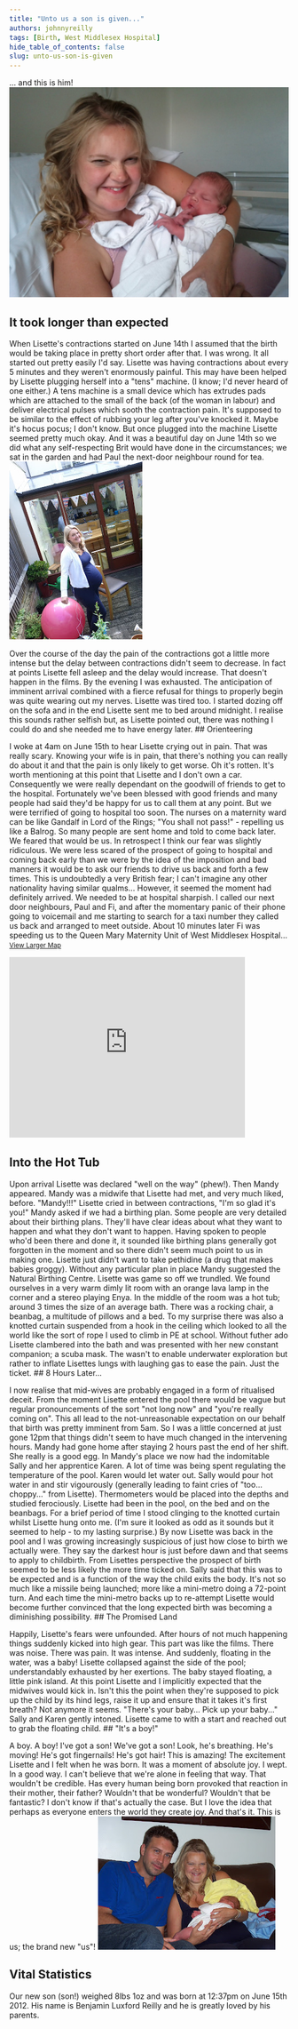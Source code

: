 ```yaml
---
title: "Unto us a son is given..."
authors: johnnyreilly
tags: [Birth, West Middlesex Hospital]
hide_table_of_contents: false
slug: unto-us-son-is-given
---
```

... and this is him! ![](Lisette-and-Benjamin.jpg)

## It took longer than expected

 When Lisette's contractions started on June 14th I assumed that the birth would be taking place in pretty short order after that. I was wrong. It all started out pretty easily I'd say. Lisette was having contractions about every 5 minutes and they weren't enormously painful. This may have been helped by Lisette plugging herself into a "tens" machine. (I know; I'd never heard of one either.) A tens machine is a small device which has extrudes pads which are attached to the small of the back (of the woman in labour) and deliver electrical pulses which sooth the contraction pain. It's supposed to be similar to the effect of rubbing your leg after you've knocked it. Maybe it's hocus pocus; I don't know. But once plugged into the machine Lisette seemed pretty much okay. And it was a beautiful day on June 14th so we did what any self-respecting Brit would have done in the circumstances; we sat in the garden and had Paul the next-door neighbour round for tea. ![](Feeling+a+bit+tens.jpg)

 Over the course of the day the pain of the contractions got a little more intense but the delay between contractions didn't seem to decrease. In fact at points Lisette fell asleep and the delay would increase. That doesn't happen in the films. By the evening I was exhausted. The anticipation of imminent arrival combined with a fierce refusal for things to properly begin was quite wearing out my nerves. Lisette was tired too. I started dozing off on the sofa and in the end Lisette sent me to bed around midnight. I realise this sounds rather selfish but, as Lisette pointed out, there was nothing I could do and she needed me to have energy later. ## Orienteering

 I woke at 4am on June 15th to hear Lisette crying out in pain. That was really scary. Knowing your wife is in pain, that there's nothing you can really do about it and that the pain is only likely to get worse. Oh it's rotten. It's worth mentioning at this point that Lisette and I don't own a car. Consequently we were really dependant on the goodwill of friends to get to the hospital. Fortunately we've been blessed with good friends and many people had said they'd be happy for us to call them at any point. But we were terrified of going to hospital too soon. The nurses on a maternity ward can be like Gandalf in Lord of the Rings; "You shall not pass!" - repelling us like a Balrog. So many people are sent home and told to come back later. We feared that would be us. In retrospect I think our fear was slightly ridiculous. We were less scared of the prospect of going to hospital and coming back early than we were by the idea of the imposition and bad manners it would be to ask our friends to drive us back and forth a few times. This is undoubtedly a very British fear; I can't imagine any other nationality having similar qualms... However, it seemed the moment had definitely arrived. We needed to be at hospital sharpish. I called our next door neighbours, Paul and Fi, and after the momentary panic of their phone going to voicemail and me starting to search for a taxi number they called us back and arranged to meet outside. About 10 minutes later Fi was speeding us to the Queen Mary Maternity Unit of West Middlesex Hospital... <small><a href="https://maps.google.co.uk/maps?f=d&amp;source=embed&amp;saddr=St.+Margaret's+Rd%2FA3004&amp;daddr=51.46839,-0.32418+to:Unknown+road&amp;hl=en&amp;geocode=FWgpEQMdWhn7_w%3BFWZYEQMdrA37_ynVxcoWVAx2SDGhnreqLa4OEw%3BFYdvEQMd-wb7_w&amp;sll=51.46202,-0.328469&amp;sspn=0.015695,0.040941&amp;t=m&amp;mra=dpe&amp;mrsp=1&amp;sz=15&amp;via=1&amp;ie=UTF8&amp;ll=51.462136,-0.314655&amp;spn=0.034759,0.072956&amp;z=13">View Larger Map</a></small>

<iframe width="425" height="325" frameBorder="0" scrolling="no" marginheight="0" marginwidth="0" src="https://maps.google.co.uk/maps?f=d&amp;source=s_d&amp;saddr=St.+Margaret's+Rd%2FA3004&amp;daddr=51.46839,-0.32418+to:Unknown+road&amp;hl=en&amp;geocode=FWgpEQMdWhn7_w%3BFWZYEQMdrA37_ynVxcoWVAx2SDGhnreqLa4OEw%3BFYdvEQMd-wb7_w&amp;sll=51.46202,-0.328469&amp;sspn=0.015695,0.040941&amp;t=m&amp;mra=dpe&amp;mrsp=1&amp;sz=15&amp;via=1&amp;ie=UTF8&amp;ll=51.462136,-0.314655&amp;spn=0.034759,0.072956&amp;z=13&amp;output=embed"></iframe>

## Into the Hot Tub

 Upon arrival Lisette was declared "well on the way" (phew!). Then Mandy appeared. Mandy was a midwife that Lisette had met, and very much liked, before. "Mandy!!!" Lisette cried in between contractions, "I'm so glad it's you!" Mandy asked if we had a birthing plan. Some people are very detailed about their birthing plans. They'll have clear ideas about what they want to happen and what they don't want to happen. Having spoken to people who'd been there and done it, it sounded like birthing plans generally got forgotten in the moment and so there didn't seem much point to us in making one. Lisette just didn't want to take pethidine (a drug that makes babies groggy). Without any particular plan in place Mandy suggested the Natural Birthing Centre. Lisette was game so off we trundled. We found ourselves in a very warm dimly lit room with an orange lava lamp in the corner and a stereo playing Enya. In the middle of the room was a hot tub; around 3 times the size of an average bath. There was a rocking chair, a beanbag, a multitude of pillows and a bed. To my surprise there was also a knotted curtain suspended from a hook in the ceiling which looked to all the world like the sort of rope I used to climb in PE at school. Without futher ado Lisette clambered into the bath and was presented with her new constant companion; a scuba mask. The wasn't to enable underwater exploration but rather to inflate Lisettes lungs with laughing gas to ease the pain. Just the ticket. ## 8 Hours Later...

 I now realise that mid-wives are probably engaged in a form of ritualised deceit. From the moment Lisette entered the pool there would be vague but regular pronouncements of the sort "not long now" and "you're really coming on". This all lead to the not-unreasonable expectation on our behalf that birth was pretty imminent from 5am. So I was a little concerned at just gone 12pm that things didn't seem to have much changed in the intervening hours. Mandy had gone home after staying 2 hours past the end of her shift. She really is a good egg. In Mandy's place we now had the indomitable Sally and her apprentice Karen. A lot of time was being spent regulating the temperature of the pool. Karen would let water out. Sally would pour hot water in and stir vigourously (generally leading to faint cries of "too... choppy..." from Lisette). Thermometers would be placed into the depths and studied ferociously. Lisette had been in the pool, on the bed and on the beanbags. For a brief period of time I stood clinging to the knotted curtain whilst Lisette hung onto me. (I'm sure it looked as odd as it sounds but it seemed to help - to my lasting surprise.) By now Lisette was back in the pool and I was growing increasingly suspicious of just how close to birth we actually were. They say the darkest hour is just before dawn and that seems to apply to childbirth. From Lisettes perspective the prospect of birth seemed to be less likely the more time ticked on. Sally said that this was to be expected and is a function of the way the child exits the body. It's not so much like a missile being launched; more like a mini-metro doing a 72-point turn. And each time the mini-metro backs up to re-attempt Lisette would become further convinced that the long expected birth was becoming a diminishing possibility. ## The Promised Land

 Happily, Lisette's fears were unfounded. After hours of not much happening things suddenly kicked into high gear. This part was like the films. There was noise. There was pain. It was intense. And suddenly, floating in the water, was a baby! Lisette collapsed against the side of the pool; understandably exhausted by her exertions. The baby stayed floating, a little pink island. At this point Lisette and I implicitly expected that the midwives would kick in. Isn't this the point when they're supposed to pick up the child by its hind legs, raise it up and ensure that it takes it's first breath? Not anymore it seems. "There's your baby... Pick up your baby..." Sally and Karen gently intoned. Lisette came to with a start and reached out to grab the floating child. ## "It's a boy!"

 A boy. A boy! I've got a son! We've got a son! Look, he's breathing. He's moving! He's got fingernails! He's got hair! This is amazing! The excitement Lisette and I felt when he was born. It was a moment of absolute joy. I wept. In a good way. I can't believe that we're alone in feeling that way. That wouldn't be credible. Has every human being born provoked that reaction in their mother, their father? Wouldn't that be wonderful? Wouldn't that be fantastic? I don't know if that's actually the case. But I love the idea that perhaps as everyone enters the world they create joy. And that's it. This is us; the brand new "us"! ![](Us.jpg)

## Vital Statistics

 Our new son (son!) weighed 8lbs 1oz and was born at 12:37pm on June 15th 2012. His name is Benjamin Luxford Reilly and he is greatly loved by his parents. 